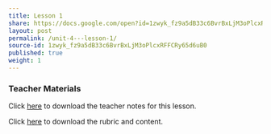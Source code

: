 ```yaml
---
title: Lesson 1
share: https://docs.google.com/open?id=1zwyk_fz9a5dB33c6BvrBxLjM3oPlcxRFFCRy65d6uB0
layout: post
permalink: /unit-4---lesson-1/
source-id: 1zwyk_fz9a5dB33c6BvrBxLjM3oPlcxRFFCRy65d6uB0
published: true
weight: 1
---
```

### Teacher Materials

Click <a href="https://docs.google.com/document/d/1WHBptuF2KCAHgWHXETkT4GopTs_B0mFChiteqvpmJZk/edit?usp=sharing" target="_blank">here</a> to download the teacher notes for this lesson.

Click <a href="https://docs.google.com/document/d/1IBQWg6-K3vy5kGvSQO53eRnmdvQIImLZ6GpLGOmlOdE/edit?usp=sharing" target="_blank">here</a> to download the rubric and content.
